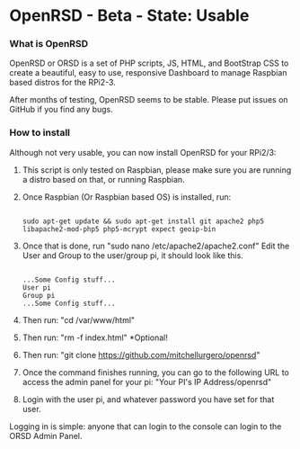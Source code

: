 # OpenRSD - Beta - State: Usable

### What is OpenRSD
OpenRSD or ORSD is a set of PHP scripts, JS, HTML, and BootStrap CSS to create a beautiful, easy to use, responsive Dashboard to manage Raspbian based distros for the RPi2-3.

After months of testing, OpenRSD seems to be stable. Please put issues on GitHub if you find any bugs. 


### How to install
Although not very usable, you can now install OpenRSD for your RPi2/3:

1. This script is only tested on Raspbian, please make sure you are running a distro based on that, or running Raspbian.
2. Once Raspbian (Or Raspbian based OS) is installed, run:
	
	```
	
	sudo apt-get update && sudo apt-get install git apache2 php5 libapache2-mod-php5 php5-mcrypt expect geoip-bin
	
	```
	
3. Once that is done, run "sudo nano /etc/apache2/apache2.conf" Edit the User and Group to the user/group pi, it should look like this.
	

	```
	
	...Some Config stuff...
	User pi
	Group pi
	...Some Config stuff...
	
	```

4. Then run: "cd /var/www/html"
5. Then run: "rm -f index.html" *Optional!
6. Then run: "git clone https://github.com/mitchellurgero/openrsd"
7. Once the command finishes running, you can go to the following URL to access the admin panel for your pi: "Your PI's IP Address/openrsd"
8. Login with the user pi, and whatever password you have set for that user.

Logging in is simple: anyone that can login to the console can login to the ORSD Admin Panel.

